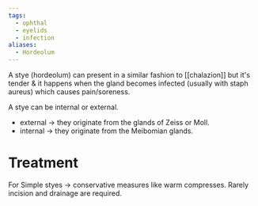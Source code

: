 ```yaml
---
tags:
  - ophthal
  - eyelids
  - infection
aliases:
  - Hordeolum
---
```

A stye (hordeolum) can present in a similar fashion to [[chalazion]] but it's tender & it happens when the gland becomes infected (usually with staph aureus) which causes pain/soreness.

A stye can be internal or external.
- external -> they originate from the glands of Zeiss or Moll.
- internal -> they originate from the Meibomian glands.
# Treatment
For Simple styes -> conservative measures like warm compresses.
Rarely incision and drainage are required.